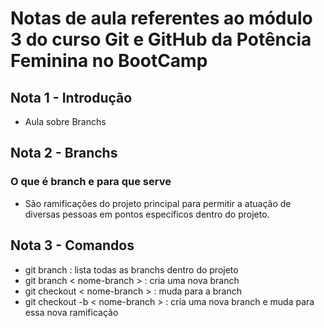 # Notas de aula referentes ao módulo 3 do curso Git e GitHub da Potência Feminina no BootCamp

## Nota 1 - Introdução

- Aula sobre Branchs

## Nota 2 - Branchs

### O que é branch e para que serve

- São ramificações do projeto principal para permitir a atuação de diversas pessoas em pontos específicos dentro do projeto.

## Nota 3 - Comandos

- git branch
    : lista todas as branchs dentro do projeto
- git branch < nome-branch >
    : cria uma nova branch
- git checkout < nome-branch >
    : muda para a branch
- git checkout -b < nome-branch >
    : cria uma nova branch e muda para essa nova ramificação

